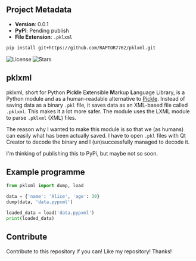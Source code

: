 ## Project Metadata

- **Version**: 0.0.1  
- **PyPI**: Pending publish
- **File Extension**: `.pklxml`

```bash
pip install git+https://github.com/RAPTOR7762/pklxml.git
```
![License](https://img.shields.io/github/license/RAPTOR7762/pklxml)
![Stars](https://img.shields.io/github/stars/RAPTOR7762/pklxml)

## pklxml

pklxml, short for Python **P**ic**kl**e E**x**tensible **M**arkup **L**anguage Library, is a Python module and as a human-readable alternative to [Pickle](https://docs.python.org/3/library/pickle.html). Instead of saving data as a binary `.pkl` file, it saves data as an XML-based file called `.pklxml`. This makes it a lot more safer. The module uses the LXML module to parse `.pklxml` (XML) files.

The reason why I wanted to make this module is so that we (as humans) can easily what has been actually saved. I have to open `.pkl` files with Qt Creator to decode the binary and I (un)successfully managed to decode it.

I'm thinking of publishing this to PyPi, but maybe not so soon.

## Example programme
```python
from pklxml import dump, load

data = {'name': 'Alice', 'age': 30}
dump(data, 'data.pypxml')

loaded_data = load('data.pypxml')
print(loaded_data)
```
## Contribute

Contribute to this repository if you can! Like my repository! Thanks!
